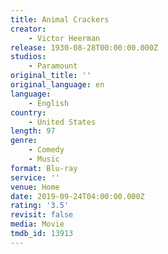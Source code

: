 ```yaml
---
title: Animal Crackers
creator:
    - Victor Heerman
release: 1930-08-28T00:00:00.000Z
studios:
    - Paramount
original_title: ''
original_language: en
language:
    - English
country:
    - United States
length: 97
genre:
    - Comedy
    - Music
format: Blu-ray
service: ''
venue: Home
date: 2019-09-24T04:00:00.000Z
rating: '3.5'
revisit: false
media: Movie
tmdb_id: 13913
---
```



